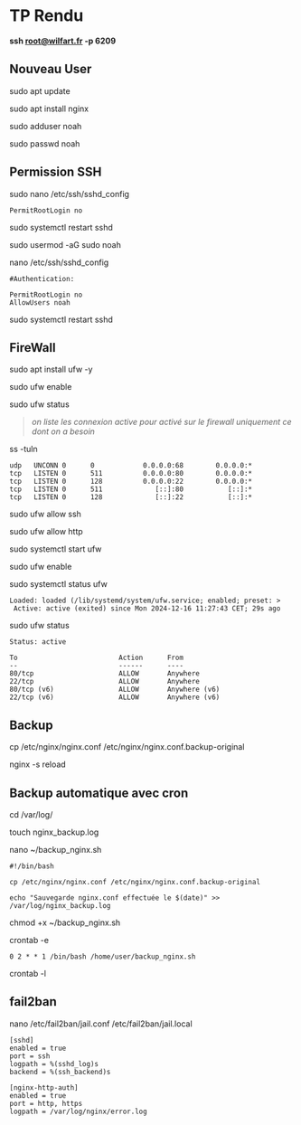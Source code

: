 # TP Rendu

**ssh root@wilfart.fr -p 6209**

## Nouveau User

sudo apt update

sudo apt install nginx

sudo adduser noah

sudo passwd noah

## Permission SSH

sudo nano /etc/ssh/sshd_config
    
    PermitRootLogin no

sudo systemctl restart sshd

sudo usermod -aG sudo noah

nano /etc/ssh/sshd_config

    #Authentication: 
    
    PermitRootLogin no
    AllowUsers noah

sudo systemctl restart sshd

## FireWall

sudo apt install ufw -y

sudo ufw enable

sudo ufw status

>*on liste les connexion active pour activé sur le firewall uniquement ce dont on a besoin*

ss -tuln

    udp   UNCONN 0      0            0.0.0.0:68        0.0.0.0:*
    tcp   LISTEN 0      511          0.0.0.0:80        0.0.0.0:*
    tcp   LISTEN 0      128          0.0.0.0:22        0.0.0.0:*
    tcp   LISTEN 0      511             [::]:80           [::]:*
    tcp   LISTEN 0      128             [::]:22           [::]:*


sudo ufw allow ssh

sudo ufw allow http

sudo systemctl start ufw

sudo ufw enable

sudo systemctl status ufw

    Loaded: loaded (/lib/systemd/system/ufw.service; enabled; preset: >
     Active: active (exited) since Mon 2024-12-16 11:27:43 CET; 29s ago

sudo ufw status

    Status: active

    To                         Action      From
    --                         ------      ----
    80/tcp                     ALLOW       Anywhere
    22/tcp                     ALLOW       Anywhere
    80/tcp (v6)                ALLOW       Anywhere (v6)
    22/tcp (v6)                ALLOW       Anywhere (v6)

## Backup

cp /etc/nginx/nginx.conf /etc/nginx/nginx.conf.backup-original

nginx -s reload

## Backup automatique avec cron 

cd /var/log/

touch nginx_backup.log

nano ~/backup_nginx.sh

    #!/bin/bash

    cp /etc/nginx/nginx.conf /etc/nginx/nginx.conf.backup-original

    echo "Sauvegarde nginx.conf effectuée le $(date)" >> /var/log/nginx_backup.log

chmod +x ~/backup_nginx.sh

crontab -e

    0 2 * * 1 /bin/bash /home/user/backup_nginx.sh

crontab -l

## fail2ban

nano /etc/fail2ban/jail.conf /etc/fail2ban/jail.local
    
    [sshd]
    enabled = true
    port = ssh
    logpath = %(sshd_log)s
    backend = %(ssh_backend)s

    [nginx-http-auth]
    enabled = true
    port = http, https
    logpath = /var/log/nginx/error.log